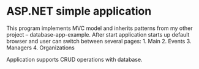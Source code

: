 # ASP.NET simple application

This program implements MVC model and inherits patterns from my other project – database-app-example.
After start application starts up default browser and user can switch between several pages:
    1. Main
    2. Events
    3. Managers
    4. Organizations

Application supports CRUD operations with database.